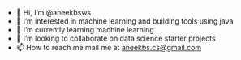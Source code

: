 - 👋 Hi, I’m @aneekbsws
- 👀 I’m interested in machine learning and building tools using java
- 🌱 I’m currently learning machine learning
- 💞️ I’m looking to collaborate on data science starter projects
- 📫 How to reach me mail me at aneekbs.cs@gmail.com

<!---
aneekbsws/aneekbsws is a ✨ special ✨ repository because its `README.md` (this file) appears on your GitHub profile.
You can click the Preview link to take a look at your changes.
--->

